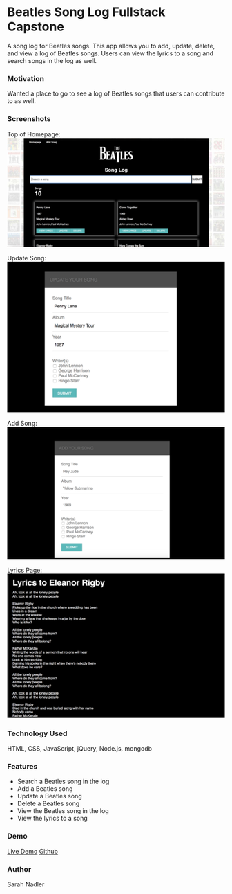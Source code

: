 # Beatles Song Log Fullstack Capstone

A song log for Beatles songs. This app allows you to add, update, delete, and view a log of Beatles songs. Users can view the
lyrics to a song and search songs in the log as well.

### Motivation

Wanted a place to go to see a log of Beatles songs that users can contribute to as well.

### Screenshots
Top of Homepage:
![alt text](https://github.com/sanadler/beatles-fullstack-capstone/blob/master/screenshots/homepage.png)

Update Song:
![alt text](https://github.com/sanadler/beatles-fullstack-capstone/blob/master/screenshots/update-page.png)

Add Song:
![alt text](https://github.com/sanadler/beatles-fullstack-capstone/blob/master/screenshots/add-page.png)

Lyrics Page:
![alt text](https://github.com/sanadler/beatles-fullstack-capstone/blob/master/screenshots/lyrics-page.png)
      
### Technology Used

HTML, CSS, JavaScript, jQuery, Node.js, mongodb

### Features

* Search a Beatles song in the log
* Add a Beatles song
* Update a Beatles song
* Delete a Beatles song
* View the Beatles song in the log
* View the lyrics to a song

### Demo

<a href="https://secret-lowlands-51033.herokuapp.com/">Live Demo</a>
<a href="https://github.com/sanadler/beatles-fullstack-capstone/">Github</a>
### Author

Sarah Nadler
